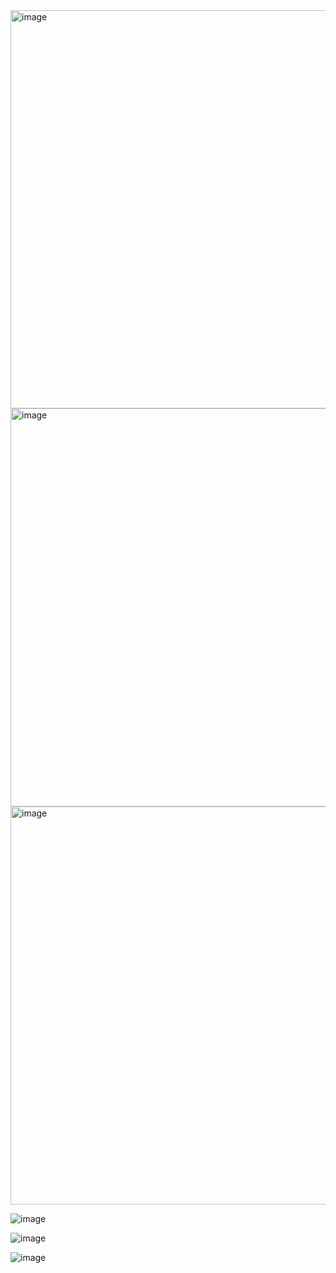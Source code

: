 <img width="637" alt="image" src="https://github.com/user-attachments/assets/b5e81fd9-2abd-4de6-a56f-b3bd168cf7c8" />

<img width="637" alt="image" src="https://github.com/user-attachments/assets/20e46c1d-ec9f-4982-a404-e1b82ced4ba1" />

<img width="637" alt="image" src="https://github.com/user-attachments/assets/ff2ce2b0-4206-46ce-b26e-dcfa66964bc1" />

![image](https://github.com/user-attachments/assets/46668f53-87ce-42cd-b24e-8956db1a721d)

![image](https://github.com/user-attachments/assets/a8ef447d-011f-4c87-b1a7-afa85611d82c)

![image](https://github.com/user-attachments/assets/d920f99c-eadc-4282-80aa-ab734338e5d8)

